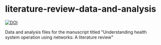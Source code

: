 # literature-review-data-and-analysis


[![DOI](https://zenodo.org/badge/644962117.svg)](https://zenodo.org/badge/latestdoi/644962117)


Data and analysis files for the manuscript titled "Understanding health system operation using networks: A literature review"
